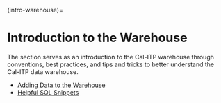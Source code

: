 (intro-warehouse)=
# Introduction to the Warehouse
The section serves as an introduction to the Cal-ITP warehouse through conventions, best practices, and tips and tricks to better understand the Cal-ITP data warehouse.
* [Adding Data to the Warehouse](adding-data-to-warehouse)
* [Helpful SQL Snippets](helpful-sql-snippets)
